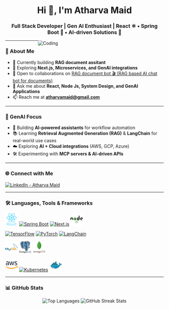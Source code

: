 <h1 align="center">Hi 👋, I'm Atharva Maid</h1>
<h3 align="center">Full Stack Developer | Gen AI Enthusiast | React ⚛️ • Spring Boot 🌱 • AI-driven Solutions 🤖</h3>

<img align="right" alt="Coding" width="400" src="https://www.aagnia.com/wp-content/uploads/2021/12/39998-web-development.gif">

---

### 🚀 About Me
- 🔭 Currently building **RAG document assitant**  
- 🌱 Exploring **Next.js, Microservices, and GenAI integrations**  
- 🤝 Open to collaborations on [RAG document bot 🎬 (RAG based AI chat bot for documents)](https://github.com/Atharvamaid/RAG-document-assitant)  
- 💬 Ask me about **React, Node Js, System Design, and GenAI Applications**  
- 📫 Reach me at **atharvamaid@gmail.com**  

---

### 🤖 GenAI Focus
- 🧩 Building **AI-powered assistants** for workflow automation  
- 📚 Learning **Retrieval Augmented Generation (RAG)** & **LangChain** for real-world use cases  
- ☁️ Exploring **AI + Cloud integrations** (AWS, GCP, Azure)  
- 🛠️ Experimenting with **MCP servers & AI-driven APIs**  

---

### 🌐 Connect with Me
<p align="left">
<a href="https://www.linkedin.com/in/atharvamaid/" target="blank"><img align="center" src="https://raw.githubusercontent.com/rahuldkjain/github-profile-readme-generator/master/src/images/icons/Social/linked-in-alt.svg" alt="LinkedIn - Atharva Maid" height="30" width="40" /></a>
</p>

---

### 🛠️ Languages, Tools & Frameworks
<p align="left"> 
  <!-- Core Full Stack -->
  <a href="https://react.dev/" target="_blank" rel="noreferrer"><img src="https://raw.githubusercontent.com/devicons/devicon/master/icons/react/react-original-wordmark.svg" alt="React" width="40" height="40"/></a>
  <a href="https://spring.io/" target="_blank" rel="noreferrer"><img src="https://www.vectorlogo.zone/logos/springio/springio-icon.svg" alt="Spring Boot" width="40" height="40"/></a>
  <a href="https://nextjs.org/" target="_blank" rel="noreferrer"><img src="https://cdn.worldvectorlogo.com/logos/nextjs-2.svg" alt="Next.js" width="40" height="40"/></a>
  <a href="https://nodejs.org" target="_blank" rel="noreferrer"><img src="https://raw.githubusercontent.com/devicons/devicon/master/icons/nodejs/nodejs-original-wordmark.svg" alt="Node.js" width="40" height="40"/></a>

  <!-- AI / GenAI -->
  <a href="https://www.tensorflow.org" target="_blank" rel="noreferrer"><img src="https://www.vectorlogo.zone/logos/tensorflow/tensorflow-icon.svg" alt="TensorFlow" width="40" height="40"/></a>
  <a href="https://pytorch.org/" target="_blank" rel="noreferrer"><img src="https://www.vectorlogo.zone/logos/pytorch/pytorch-icon.svg" alt="PyTorch" width="40" height="40"/></a>
  <a href="https://www.langchain.com/" target="_blank" rel="noreferrer"><img src="https://avatars.githubusercontent.com/u/126733545?s=200&v=4" alt="LangChain" width="40" height="40"/></a>

  <!-- Backend & Databases -->
  <a href="https://www.mysql.com/" target="_blank" rel="noreferrer"><img src="https://raw.githubusercontent.com/devicons/devicon/master/icons/mysql/mysql-original-wordmark.svg" alt="MySQL" width="40" height="40"/></a>
  <a href="https://www.postgresql.org/" target="_blank" rel="noreferrer"><img src="https://raw.githubusercontent.com/devicons/devicon/master/icons/postgresql/postgresql-original-wordmark.svg" alt="PostgreSQL" width="40" height="40"/></a>
  <a href="https://www.mongodb.com/" target="_blank" rel="noreferrer"><img src="https://raw.githubusercontent.com/devicons/devicon/master/icons/mongodb/mongodb-original-wordmark.svg" alt="MongoDB" width="40" height="40"/></a>

  <!-- DevOps -->
  <a href="https://aws.amazon.com" target="_blank" rel="noreferrer"><img src="https://raw.githubusercontent.com/devicons/devicon/master/icons/amazonwebservices/amazonwebservices-original-wordmark.svg" alt="AWS" width="40" height="40"/></a>
  <a href="https://kubernetes.io" target="_blank" rel="noreferrer"><img src="https://www.vectorlogo.zone/logos/kubernetes/kubernetes-icon.svg" alt="Kubernetes" width="40" height="40"/></a>
  <a href="https://www.docker.com/" target="_blank" rel="noreferrer"><img src="https://raw.githubusercontent.com/devicons/devicon/master/icons/docker/docker-original.svg" alt="Docker" width="40" height="40"/></a>
</p>

---

### 📊 GitHub Stats
<p align="center">
<img src="https://github-readme-stats.vercel.app/api/top-langs?username=atharvamaid&show_icons=true&locale=en&layout=compact&theme=radical" alt="Top Languages" />
<img src="https://github-readme-streak-stats.herokuapp.com/?user=atharvamaid&theme=radical" alt="GitHub Streak Stats" />
</p>
